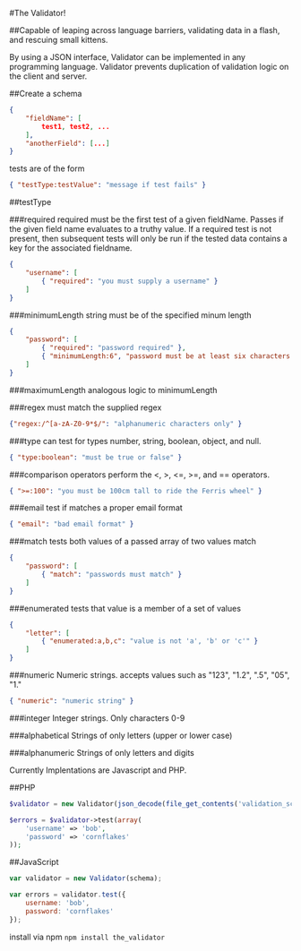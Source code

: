 #The Validator!

##Capable of leaping across language barriers, validating data in a flash, and rescuing small kittens.

By using a JSON interface, Validator can be implemented in any programming language.  Validator prevents duplication of validation logic on the client and server.

##Create a schema

```json
{
    "fieldName": [
        test1, test2, ...
    ],
    "anotherField": [...]
}
```

tests are of the form
```json
{ "testType:testValue": "message if test fails" }
```

##testType

###required
required must be the first test of a given fieldName.  Passes if the given field name evaluates to a truthy value. If a required test is not present, then subsequent tests will only be run if the tested data contains a key for the associated fieldname.
```json
{
    "username": [
        { "required": "you must supply a username" }
    ]
}
```

###minimumLength
string must be of the specified minum length
```json
{
    "password": [
        { "required": "password required" },
        { "minimumLength:6", "password must be at least six characters long" }
    ]
}
```

###maximumLength
analogous logic to minimumLength

###regex
must match the supplied regex
```json
{"regex:/^[a-zA-Z0-9*$/": "alphanumeric characters only" }
```

###type
can test for types number, string, boolean, object, and null.
```json
{ "type:boolean": "must be true or false" }
```

###comparison operators
perform the <, >, <=, >=, and == operators.
```json
{ ">=:100": "you must be 100cm tall to ride the Ferris wheel" }
```

###email
test if matches a proper email format
```json
{ "email": "bad email format" }
```

###match
tests both values of a passed array of two values match
```json
{
    "password": [
        { "match": "passwords must match" }
    ]
}
```

###enumerated
tests that value is a member of a set of values
```json
{
    "letter": [
        { "enumerated:a,b,c": "value is not 'a', 'b' or 'c'" }
    ]
}
```

###numeric
Numeric strings. accepts values such as "123", "1.2", ".5", "05", "1."
```json
{ "numeric": "numeric string" }
```

###integer
Integer strings. Only characters 0-9

###alphabetical
Strings of only letters (upper or lower case)

###alphanumeric
Strings of only letters and digits



Currently Implentations are Javascript and PHP.

##PHP

```php
$validator = new Validator(json_decode(file_get_contents('validation_schema.json'), true));

$errors = $validator->test(array(
    'username' => 'bob',
    'password' => 'cornflakes'
));
```

##JavaScript

```javascript
var validator = new Validator(schema);

var errors = validator.test({
    username: 'bob',
    password: 'cornflakes'
});
```

install via npm
`npm install the_validator`
